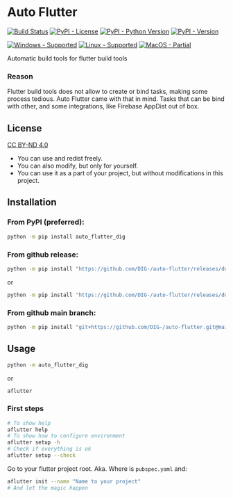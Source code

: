 # Auto Flutter
[![Build Status](https://img.shields.io/appveyor/build/DIG-/auto-flutter/main?logo=appveyor&logoColor=dddddd)](https://ci.appveyor.com/project/DIG-/auto-flutter/branch/main)
[![PyPI - License](https://img.shields.io/pypi/l/auto-flutter-dig?color=blue)](https://creativecommons.org/licenses/by-nd/4.0/)
[![PyPI - Python Version](https://img.shields.io/pypi/pyversions/auto-flutter-dig)](https://pypi.org/project/auto-flutter-dig/)
[![PyPI - Version](https://img.shields.io/pypi/v/auto-flutter-dig)](https://pypi.org/project/auto-flutter-dig/)

[![Windows - Supported](https://img.shields.io/badge/windows-supported-success?logo=windows&logoColor=dddddd)](#)
[![Linux - Supported](https://img.shields.io/badge/linux-supported-success?logo=linux&logoColor=dddddd)](#)
[![MacOS - Partial](https://img.shields.io/badge/macos-partial-orange?logo=apple&logoColor=dddddd)](#)

Automatic build tools for flutter build tools

### Reason
Flutter build tools does not allow to create or bind tasks, making some process tedious.
Auto Flutter came with that in mind. Tasks that can be bind with other, and some integrations, like Firebase AppDist out of box.

## License
[CC BY-ND 4.0](https://creativecommons.org/licenses/by-nd/4.0/)

- You can use and redist freely.
- You can also modify, but only for yourself.
- You can use it as a part of your project, but without modifications in this project.

## Installation
### From PyPI (preferred):
``` sh
python -m pip install auto_flutter_dig
```
### From github release:
``` sh
python -m pip install "https://github.com/DIG-/auto-flutter/releases/download/0.3.0/auto_flutter_dig-0.3.0-py3-none-any.whl"
```
or
``` sh
python -m pip install "https://github.com/DIG-/auto-flutter/releases/download/0.3.0/auto_flutter_dig.tar.gz"
```

### From github main branch:
``` sh
python -m pip install "git+https://github.com/DIG-/auto-flutter.git@main#egg=auto_flutter_dig"
```

## Usage
``` sh
python -m auto_flutter_dig
```
or
``` sh
aflutter
```

### First steps
``` sh
# To show help
aflutter help
# To show how to configure environment
aflutter setup -h
# Check if everything is ok
aflutter setup --check
```

Go to your flutter project root. Aka. Where is `pubspec.yaml` and:
``` sh
aflutter init --name "Name to your project"
# And let the magic happen
```
